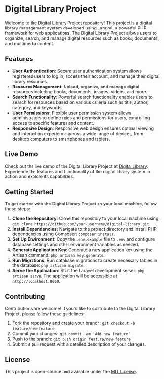 # Digital Library Project

Welcome to the Digital Library Project repository! This project is a digital library management system developed using Laravel, a powerful PHP framework for web applications. The Digital Library Project allows users to organize, search, and manage digital resources such as books, documents, and multimedia content.

## Features

- **User Authentication**: Secure user authentication system allows registered users to log in, access their account, and manage their digital library resources.
- **Resource Management**: Upload, organize, and manage digital resources including books, documents, images, videos, and more.
- **Search Functionality**: Powerful search functionality enables users to search for resources based on various criteria such as title, author, category, and keywords.
- **User Permissions**: Flexible user permission system allows administrators to define roles and permissions for users, controlling access to specific features and content.
- **Responsive Design**: Responsive web design ensures optimal viewing and interaction experience across a wide range of devices, from desktop computers to smartphones and tablets.

## Live Demo

Check out the live demo of the Digital Library Project at [Digital Library](https://magicteam.live/). Experience the features and functionality of the digital library system in action and explore its capabilities.

## Getting Started

To get started with the Digital Library Project on your local machine, follow these steps:

1. **Clone the Repository**: Clone this repository to your local machine using `git clone https://github.com/your-username/digital-library.git`.
2. **Install Dependencies**: Navigate to the project directory and install PHP dependencies using Composer: `composer install`.
3. **Set Up Environment**: Copy the `.env.example` file to `.env` and configure database settings and other environment variables as needed.
4. **Generate Application Key**: Generate a new application key using the Artisan command: `php artisan key:generate`.
5. **Run Migrations**: Run database migrations to create necessary tables in the database: `php artisan migrate`.
6. **Serve the Application**: Start the Laravel development server: `php artisan serve`. The application will be accessible at `http://localhost:8000`.

## Contributing

Contributions are welcome! If you'd like to contribute to the Digital Library Project, please follow these guidelines:

1. Fork the repository and create your branch: `git checkout -b feature/new-feature`.
2. Commit your changes: `git commit -am 'Add new feature'`.
3. Push to the branch: `git push origin feature/new-feature`.
4. Submit a pull request with a detailed description of your changes.

## License

This project is open-source and available under the [MIT License](LICENSE).
